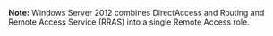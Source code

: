 **Note:** Windows Server 2012 combines DirectAccess and Routing and Remote Access Service \(RRAS\) into a single Remote Access role.
